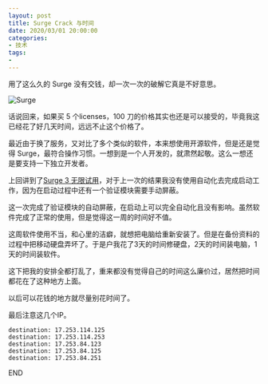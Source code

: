```yaml
---
layout: post
title: Surge Crack 与时间
date: 2020/03/01 20:00:00
categories:
- 技术
tags:
- 
---
```


用了这么久的 Surge 没有交钱，却一次一次的破解它真是不好意思。

![Surge](https://pics.naaln.com/blog/2022-02-08-d456c1.png-basicBlog)

话说回来，如果买 5 个licenses，100 刀的价格其实也还是可以接受的，毕竟我这已经花了好几天时间，远远不止这个价格了。

最近由于换了服务，又对比了多个类似的软件，本来想使用开源软件，但是还是觉得 Surge，最符合操作习惯。一想到是一个人开发的，就肃然起敬。这么一想还是要支持一下独立开发者。

上回讲到了[Surge 3 无限试用](https://blog.naaln.com/2019/06/surge3-trial/)，对于上一次的结果我没有使用自动化去完成启动工作，因为在启动过程中还有一个验证模块需要手动屏蔽。

这一次完成了验证模块的自动屏蔽，在启动上可以完全自动化且没有影响。虽然软件完成了正常的使用，但是觉得这一周的时间好不值。

这周软件使用不当，和心里的洁癖，就想把电脑给重新安装了。但是在备份资料的过程中把移动硬盘弄坏了。于是户我花了3天的时间修硬盘，2天的时间装电脑，1天的时间装软件。

这下把我的安排全都打乱了，重来都没有觉得自己的时间这么廉价过，居然把时间都花在了这种地方上面。

以后可以花钱的地方就尽量别花时间了。

最后注意这几个IP。

```
destination: 17.253.114.125
destination: 17.253.114.253
destination: 17.253.84.123
destination: 17.253.84.125
destination: 17.253.84.251
```

END
